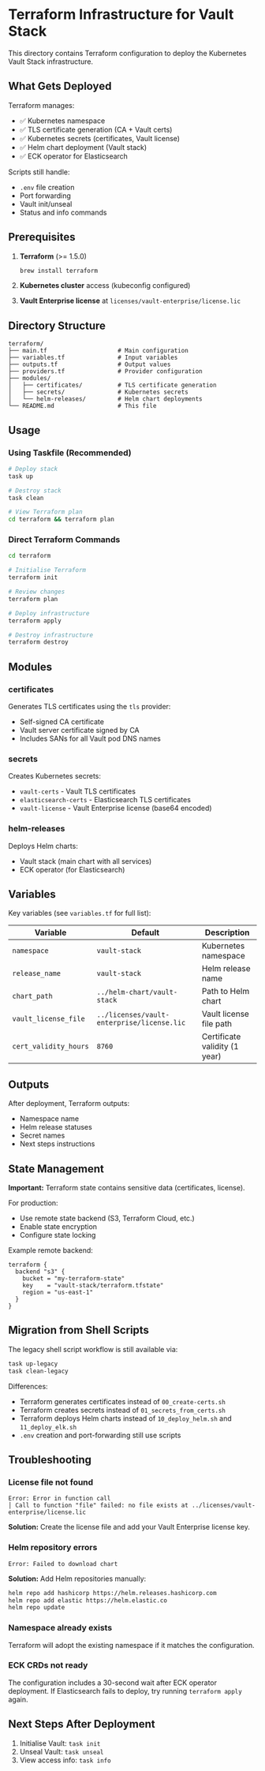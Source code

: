 # Terraform Infrastructure for Vault Stack

This directory contains Terraform configuration to deploy the Kubernetes Vault Stack infrastructure.

## What Gets Deployed

Terraform manages:
- ✅ Kubernetes namespace
- ✅ TLS certificate generation (CA + Vault certs)
- ✅ Kubernetes secrets (certificates, Vault license)
- ✅ Helm chart deployment (Vault stack)
- ✅ ECK operator for Elasticsearch

Scripts still handle:
- `.env` file creation
- Port forwarding
- Vault init/unseal
- Status and info commands

## Prerequisites

1. **Terraform** (>= 1.5.0)
   ```bash
   brew install terraform
   ```

2. **Kubernetes cluster** access (kubeconfig configured)

3. **Vault Enterprise license** at `licenses/vault-enterprise/license.lic`

## Directory Structure

```
terraform/
├── main.tf                    # Main configuration
├── variables.tf               # Input variables
├── outputs.tf                 # Output values
├── providers.tf               # Provider configuration
├── modules/
│   ├── certificates/          # TLS certificate generation
│   ├── secrets/               # Kubernetes secrets
│   └── helm-releases/         # Helm chart deployments
└── README.md                  # This file
```

## Usage

### Using Taskfile (Recommended)

```bash
# Deploy stack
task up

# Destroy stack
task clean

# View Terraform plan
cd terraform && terraform plan
```

### Direct Terraform Commands

```bash
cd terraform

# Initialise Terraform
terraform init

# Review changes
terraform plan

# Deploy infrastructure
terraform apply

# Destroy infrastructure
terraform destroy
```

## Modules

### certificates

Generates TLS certificates using the `tls` provider:
- Self-signed CA certificate
- Vault server certificate signed by CA
- Includes SANs for all Vault pod DNS names

### secrets

Creates Kubernetes secrets:
- `vault-certs` - Vault TLS certificates
- `elasticsearch-certs` - Elasticsearch TLS certificates
- `vault-license` - Vault Enterprise license (base64 encoded)

### helm-releases

Deploys Helm charts:
- Vault stack (main chart with all services)
- ECK operator (for Elasticsearch)

## Variables

Key variables (see `variables.tf` for full list):

| Variable | Default | Description |
|----------|---------|-------------|
| `namespace` | `vault-stack` | Kubernetes namespace |
| `release_name` | `vault-stack` | Helm release name |
| `chart_path` | `../helm-chart/vault-stack` | Path to Helm chart |
| `vault_license_file` | `../licenses/vault-enterprise/license.lic` | Vault license file path |
| `cert_validity_hours` | `8760` | Certificate validity (1 year) |

## Outputs

After deployment, Terraform outputs:
- Namespace name
- Helm release statuses
- Secret names
- Next steps instructions

## State Management

**Important:** Terraform state contains sensitive data (certificates, license).

For production:
- Use remote state backend (S3, Terraform Cloud, etc.)
- Enable state encryption
- Configure state locking

Example remote backend:
```hcl
terraform {
  backend "s3" {
    bucket = "my-terraform-state"
    key    = "vault-stack/terraform.tfstate"
    region = "us-east-1"
  }
}
```

## Migration from Shell Scripts

The legacy shell script workflow is still available via:
```bash
task up-legacy
task clean-legacy
```

Differences:
- Terraform generates certificates instead of `00_create-certs.sh`
- Terraform creates secrets instead of `01_secrets_from_certs.sh`
- Terraform deploys Helm charts instead of `10_deploy_helm.sh` and `11_deploy_elk.sh`
- `.env` creation and port-forwarding still use scripts

## Troubleshooting

### License file not found
```
Error: Error in function call
│ Call to function "file" failed: no file exists at ../licenses/vault-enterprise/license.lic
```

**Solution:** Create the license file and add your Vault Enterprise license key.

### Helm repository errors
```
Error: Failed to download chart
```

**Solution:** Add Helm repositories manually:
```bash
helm repo add hashicorp https://helm.releases.hashicorp.com
helm repo add elastic https://helm.elastic.co
helm repo update
```

### Namespace already exists
Terraform will adopt the existing namespace if it matches the configuration.

### ECK CRDs not ready
The configuration includes a 30-second wait after ECK operator deployment. If Elasticsearch fails to deploy, try running `terraform apply` again.

## Next Steps After Deployment

1. Initialise Vault: `task init`
2. Unseal Vault: `task unseal`
3. View access info: `task info`
